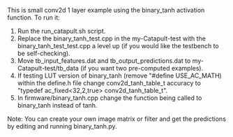 This is small conv2d 1 layer example using the binary_tanh activation function. To run it:
1. Run the run_catapult.sh script.
2. Replace the binary_tanh_test.cpp in the my-Catapult-test with the binary_tanh_test_test.cpp a level up (if you would like the testbench to be self-checking).
3. Move tb_input_features.dat and tb_output_predictions.dat to my-Catapult-test/tb_data (if you want two pre-computed examples).
4. If testing LUT version of binary_tanh (remove "#define USE_AC_MATH) within the define.h file change conv2d_tanh_table_t accuracy to "typedef ac_fixed<32,2,true> conv2d_tanh_table_t".
5. In firmware/binary_tanh.cpp change the function being called to binary_tanh instead of tanh.

Note: You can create your own image matrix or filter and get the predictions by editing and running binary_tanh.py. 
